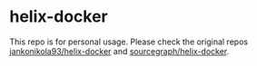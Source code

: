 # helix-docker

This repo is for personal usage. Please check the original repos [jankonikola93/helix-docker](https://github.com/jankonikola93/helix-docker) and [sourcegraph/helix-docker](https://github.com/sourcegraph/helix-docker).
